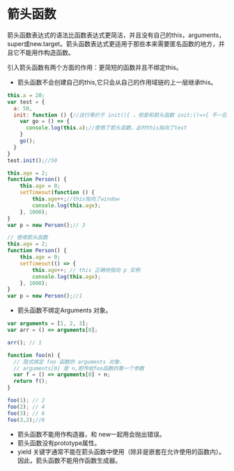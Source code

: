 # 箭头函数
箭头函数表达式的语法比函数表达式更简洁，并且没有自己的this，arguments，super或new.target。箭头函数表达式更适用于那些本来需要匿名函数的地方，并且它不能用作构造函数。

引入箭头函数有两个方面的作用：更简短的函数并且不绑定this。
- 箭头函数不会创建自己的this,它只会从自己的作用域链的上一层继承this。
```js
this.a = 20;
var test = {
  a: 50,
  init: function () {//这行等价于 init(){ ，但是和箭头函数 init:()=>{ 不一回事
    var go = () => {
      console.log(this.a);//使用了箭头函数，此时this指向了test
    }
    go();
  }
}
test.init();//50
```  
```js
this.age = 2;
function Person() {
    this.age = 0;
    setTimeout(function () {
        this.age++;//this指向了window
        console.log(this.age);
    }, 1000);
}
var p = new Person();// 3
```
```js
// 使用箭头函数
this.age = 2;
function Person() {
    this.age = 0;
    setTimeout(() => {
        this.age++; // this 正确地指向 p 实例
        console.log(this.age);
    }, 1000);
}
var p = new Person();//1
```

- 箭头函数不绑定Arguments 对象。
```js
var arguments = [1, 2, 3];
var arr = () => arguments[0];

arr(); // 1

function foo(n) {
  // 隐式绑定 foo 函数的 arguments 对象. 
  // arguments[0] 是 n,即传给foo函数的第一个参数
  var f = () => arguments[0] + n; 
  return f();
}

foo(1); // 2
foo(2); // 4
foo(3); // 6
foo(3,2);//6
```  
- 箭头函数不能用作构造器，和 new一起用会抛出错误。
- 箭头函数没有prototype属性。
-  yield 关键字通常不能在箭头函数中使用（除非是嵌套在允许使用的函数内）。因此，箭头函数不能用作函数生成器。



